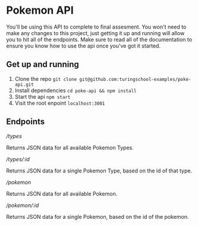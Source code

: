 # Pokemon API

You'll be using this API to complete to final assesment. You won't need to make any changes to this project, just
getting it up and running will allow you to hit all of the endpoints. Make sure to read all of the documentation to
ensure you know how to use the api once you've got it started.

## Get up and running

1) Clone the repo `git clone git@github.com:turingschool-examples/poke-api.git`  
2) Install dependencies `cd poke-api && npm install`  
3) Start the api `npm start`  
4) Visit the root enpoint `localhost:3001`

## Endpoints

*/types*

Returns JSON data for all available Pokemon Types.

*/types/:id*

Returns JSON data for a single Pokemon Type, based on the id of that type.

*/pokemon*

Returns JSON data for all available Pokemon.

*/pokemon/:id*

Returns JSON data for a single Pokemon, based on the id of the pokemon.
